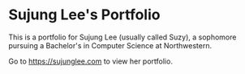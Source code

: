 # Sujung Lee's Portfolio

This is a portfolio for Sujung Lee (usually called Suzy), a sophomore pursuing a Bachelor's in Computer Science at Northwestern.

Go to https://sujunglee.com to view her portfolio.
